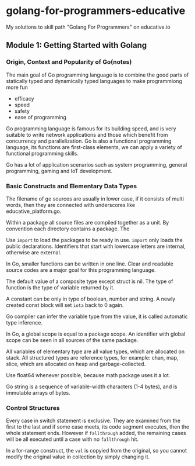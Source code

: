 # golang-for-programmers-educative
My solutions to skill path "Golang For Programmers" on educative.io

## Module 1: Getting Started with Golang

### Origin, Context and Popularity of Go(notes)

The main goal of Go programming language is to combine the good parts of statically typed and dynamically typed languages to make programmiong more fun

* efficacy
* speed
* safety
* ease of programming

Go programming language is famous for its building speed, and is very suitable to write network applications and those which benefit from concurrency and parallelization. Go is also a functional programming language, its functions are first-class elements, we can apply a variety of functional programming skills.

Go has a lot of application scenarios such as system programming, general programming, gaming and IoT development.

### Basic Constructs and Elementary Data Types

The filename of go sources are usually in lower case, if it consists of multi words, then they are connected with underscores like educative_platform.go.

Within a package all source files are compiled together as a unit. By convention each directory contains a package. The

Use `import` to load the packages to be ready in use. `import` only loads the public declarations. Identifiers that start with lowercase letters are internal, otherwise are external.

In Go, smaller functions can be written in one line. Clear and readable source codes are a major goal for this programming language.

The default value of a composite type except struct is nil. The type of function is the type of variable returned by it.

A constant can be only in type of boolean, number and string. A newly created const block will set `iota` back to 0 again.

Go compiler can infer the variable type from the value, it is called automatic type inference.

In Go, a global scope is equal to a package scope. An identifier with global scope can be seen in all sources of the same package.

All variables of elementary type are all value types, which are allocated on stack. All structured types are reference types, for example: chan, map, slice, which are allocated on heap and garbage-collected.

Use float64 whenever possible, because math package uses it a lot.

Go string is a sequence of variable-width characters (1-4 bytes), and is immutable arrays of bytes.

### Control Structures

Every case in switch statement is exclusive. They are examined from the first to the last and if some case meets, its code segment executes, then the whole statement ends. However if `fallthrough` added, the remaining cases will be all executed until a case with no `fallthrough` hit.

In a for-range construct, the `val` is copyied from the original, so you cannot modify the original value in collection by simply changing it.

